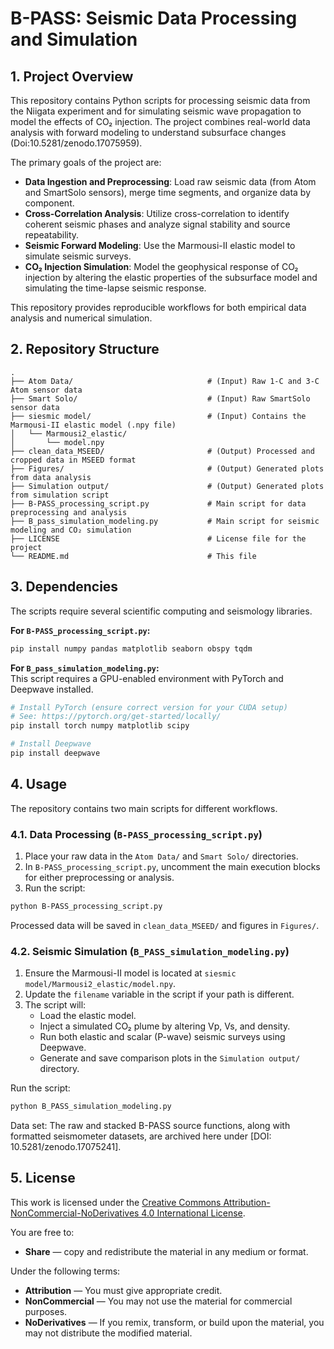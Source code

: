 
# B-PASS: Seismic Data Processing and Simulation

## 1. Project Overview
This repository contains Python scripts for processing seismic data from the Niigata experiment and for simulating seismic wave propagation to model the effects of CO₂ injection. The project combines real-world data analysis with forward modeling to understand subsurface changes (Doi:10.5281/zenodo.17075959).

The primary goals of the project are:

- **Data Ingestion and Preprocessing**: Load raw seismic data (from Atom and SmartSolo sensors), merge time segments, and organize data by component.
- **Cross-Correlation Analysis**: Utilize cross-correlation to identify coherent seismic phases and analyze signal stability and source repeatability.
- **Seismic Forward Modeling**: Use the Marmousi-II elastic model to simulate seismic surveys.
- **CO₂ Injection Simulation**: Model the geophysical response of CO₂ injection by altering the elastic properties of the subsurface model and simulating the time-lapse seismic response.

This repository provides reproducible workflows for both empirical data analysis and numerical simulation.

## 2. Repository Structure
```
.
├── Atom Data/                              # (Input) Raw 1-C and 3-C Atom sensor data 
├── Smart Solo/                             # (Input) Raw SmartSolo sensor data 
├── siesmic model/                          # (Input) Contains the Marmousi-II elastic model (.npy file)
│   └── Marmousi2_elastic/
│       └── model.npy
├── clean_data_MSEED/                       # (Output) Processed and cropped data in MSEED format 
├── Figures/                                # (Output) Generated plots from data analysis
├── Simulation output/                      # (Output) Generated plots from simulation script 
├── B-PASS_processing_script.py             # Main script for data preprocessing and analysis
├── B_pass_simulation_modeling.py           # Main script for seismic modeling and CO₂ simulation
├── LICENSE                                 # License file for the project
└── README.md                               # This file
```

## 3. Dependencies
The scripts require several scientific computing and seismology libraries.

**For `B-PASS_processing_script.py`:**
```bash
pip install numpy pandas matplotlib seaborn obspy tqdm
```

**For `B_pass_simulation_modeling.py`:**  
This script requires a GPU-enabled environment with PyTorch and Deepwave installed.

```bash
# Install PyTorch (ensure correct version for your CUDA setup)
# See: https://pytorch.org/get-started/locally/
pip install torch numpy matplotlib scipy

# Install Deepwave
pip install deepwave
```

## 4. Usage
The repository contains two main scripts for different workflows.

### 4.1.  Data Processing (`B-PASS_processing_script.py`)
1. Place your raw data in the `Atom Data/` and `Smart Solo/` directories.  
2. In `B-PASS_processing_script.py`, uncomment the main execution blocks for either preprocessing or analysis.  
3. Run the script:
```bash
python B-PASS_processing_script.py
```
Processed data will be saved in `clean_data_MSEED/` and figures in `Figures/`.

### 4.2. Seismic Simulation (`B_PASS_simulation_modeling.py`)
1. Ensure the Marmousi-II model is located at `siesmic model/Marmousi2_elastic/model.npy`.  
2. Update the `filename` variable in the script if your path is different.  
3. The script will:
   - Load the elastic model.
   - Inject a simulated CO₂ plume by altering Vp, Vs, and density.
   - Run both elastic and scalar (P-wave) seismic surveys using Deepwave.
   - Generate and save comparison plots in the `Simulation output/` directory.

Run the script:
```bash
python B_PASS_simulation_modeling.py
```
Data set:
The raw and stacked B-PASS source functions, along with formatted seismometer datasets, are archived here under [DOI: 10.5281/zenodo.17075241].

## 5. License
This work is licensed under the [Creative Commons Attribution-NonCommercial-NoDerivatives 4.0 International License](LICENSE).

You are free to:

- **Share** — copy and redistribute the material in any medium or format.

Under the following terms:

- **Attribution** — You must give appropriate credit.
- **NonCommercial** — You may not use the material for commercial purposes.
- **NoDerivatives** — If you remix, transform, or build upon the material, you may not distribute the modified material.
